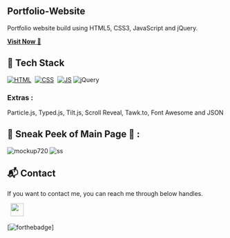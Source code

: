 ## Portfolio-Website
Portfolio website build using HTML5, CSS3, JavaScript and jQuery.

<a href="https://jigarsable.netlify.app/" target="_blank">**Visit Now** 🚀</a>


## 📌 Tech Stack
[![HTML](https://img.shields.io/badge/html5%20-%23E34F26.svg?&style=for-the-badge&logo=html5&logoColor=white)](https://github.com/jigar-sable/Portfolio-Website/search?l=html)&nbsp;
[![CSS](https://img.shields.io/badge/css3%20-%231572B6.svg?&style=for-the-badge&logo=css3&logoColor=white)](https://github.com/jigar-sable/Portfolio-Website/search?l=css)&nbsp;
[![JS](https://img.shields.io/badge/javascript%20-%23323330.svg?&style=for-the-badge&logo=javascript&logoColor=%23F7DF1E)](https://github.com/jigar-sable/Portfolio-Website/search?l=javascript)
<img alt="jQuery" src="https://img.shields.io/badge/jquery-%230769AD.svg?style=for-the-badge&logo=jquery&logoColor=white"/>

### Extras : 
Particle.js, Typed.js, Tilt.js, Scroll Reveal, Tawk.to, Font Awesome and JSON

## 📌 Sneak Peek of Main Page 🙈 :
![mockup720](https://user-images.githubusercontent.com/64949957/124947013-1f682080-e02d-11eb-977e-df3bbd4fa838.png)
![ss](https://user-images.githubusercontent.com/64949957/159113640-d92665a8-f614-42b3-8456-66b97fc2e651.png)


<h2>📬 Contact</h2>


If you want to contact me, you can reach me through below handles.

&nbsp;&nbsp;<a href="https://www.linkedin.com/in/gaurav-singh-086888251"><img src="https://www.felberpr.com/wp-content/uploads/linkedin-logo.png" width="30"></img></a>




[![forthebadge](https://forthebadge.com/images/badges/built-with-love.svg)]
